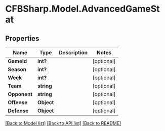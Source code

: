 # CFBSharp.Model.AdvancedGameStat
## Properties

Name | Type | Description | Notes
------------ | ------------- | ------------- | -------------
**GameId** | **int?** |  | [optional] 
**Season** | **int?** |  | [optional] 
**Week** | **int?** |  | [optional] 
**Team** | **string** |  | [optional] 
**Opponent** | **string** |  | [optional] 
**Offense** | **Object** |  | [optional] 
**Defense** | **Object** |  | [optional] 

[[Back to Model list]](../README.md#documentation-for-models) [[Back to API list]](../README.md#documentation-for-api-endpoints) [[Back to README]](../README.md)

